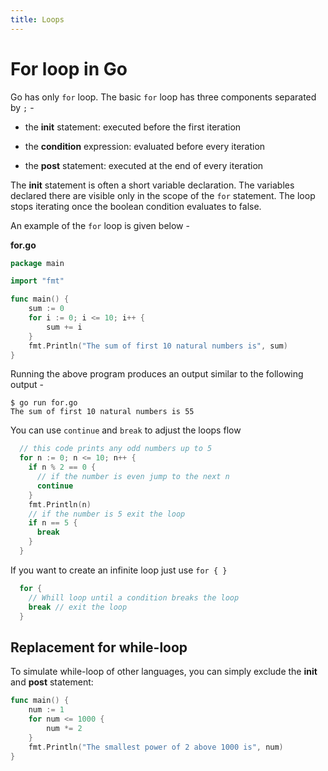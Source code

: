 ```yaml
---
title: Loops
---
```


# For loop in Go
Go has only `for` loop. The basic `for` loop has three components separated by `;` -

  * the **init** statement: executed before the first iteration

  * the **condition** expression: evaluated before every iteration

  * the **post** statement: executed at the end of every iteration

The **init** statement is often a short variable declaration. The variables declared there are visible only in the scope of the `for` statement. The loop stops iterating once the boolean condition evaluates to false.

An example of the `for` loop is given below -

**for.go**

```go
package main

import "fmt"

func main() {
	sum := 0
	for i := 0; i <= 10; i++ {
		sum += i
	}
	fmt.Println("The sum of first 10 natural numbers is", sum)
}

```
Running the above program produces an output similar to the following output -
```    
$ go run for.go
The sum of first 10 natural numbers is 55
```

You can use `continue` and `break` to adjust the loops flow
```go
  // this code prints any odd numbers up to 5
  for n := 0; n <= 10; n++ {
    if n % 2 == 0 {
      // if the number is even jump to the next n
      continue
    }
    fmt.Println(n)
    // if the number is 5 exit the loop
    if n == 5 {
      break
    }
  }
```
If you want to create an infinite loop just use `for { }`
```go
  for {
    // Whill loop until a condition breaks the loop
    break // exit the loop
  }
```

## Replacement for while-loop
To simulate while-loop of other languages, you can simply exclude the **init** and **post** statement:

```go
func main() {
	num := 1
	for num <= 1000 {
		num *= 2
	}
	fmt.Println("The smallest power of 2 above 1000 is", num)
}
```
